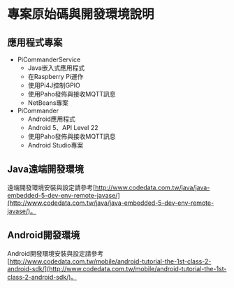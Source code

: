 # 專案原始碼與開發環境說明

## 應用程式專案

* PiCommanderService
	* Java嵌入式應用程式
	* 在Raspberry Pi運作
	* 使用Pi4J控制GPIO
	* 使用Paho發佈與接收MQTT訊息
	* NetBeans專案
* PiCommander
	* Android應用程式
	* Android 5、API Level 22
	* 使用Paho發佈與接收MQTT訊息
	* Android Studio專案

## Java遠端開發環境

遠端開發環境安裝與設定請參考[http://www.codedata.com.tw/java/java-embedded-5-dev-env-remote-javase/](http://www.codedata.com.tw/java/java-embedded-5-dev-env-remote-javase/)。

## Android開發環境

Android開發環境安裝與設定請參考[http://www.codedata.com.tw/mobile/android-tutorial-the-1st-class-2-android-sdk/](http://www.codedata.com.tw/mobile/android-tutorial-the-1st-class-2-android-sdk/)。